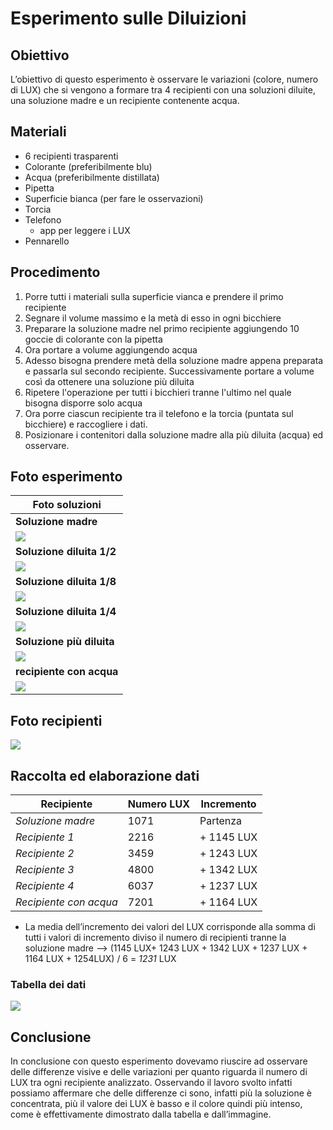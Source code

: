 # Esperimento sulle Diluizioni

## Obiettivo

L’obiettivo di questo esperimento è osservare le variazioni (colore, numero di LUX) che si vengono a formare tra 4 recipienti con una soluzioni diluite, una soluzione madre e un recipiente contenente acqua.

## Materiali

- 6 recipienti trasparenti
- Colorante (preferibilmente blu)
- Acqua (preferibilmente distillata)
- Pipetta
- Superficie bianca (per fare le osservazioni)
- Torcia
- Telefono
  - app per leggere i LUX
- Pennarello

## Procedimento

1. Porre tutti i materiali sulla superficie vianca e prendere il primo recipiente
2. Segnare il volume massimo e la metà di esso in ogni bicchiere
3. Preparare la soluzione madre nel primo recipiente aggiungendo 10 goccie di colorante con la pipetta
4. Ora portare a volume aggiungendo acqua  
5. Adesso bisogna prendere metà della soluzione madre appena preparata e passarla sul secondo recipiente. Successivamente portare a volume così da ottenere una soluzione più diluita
6. Ripetere l'operazione per tutti i bicchieri tranne l'ultimo nel quale bisogna disporre solo acqua
7. Ora porre ciascun recipiente tra il telefono e la torcia (puntata sul bicchiere) e raccogliere i dati.
8. Posizionare i contenitori dalla soluzione madre alla più diluita (acqua) ed osservare.

## Foto esperimento
| **Foto soluzioni** |
|---------------------|
| **Soluzione madre** |
| ![](../img/esperimenti/diluizioni/B1.png) |
| **Soluzione diluita 1/2** |
| ![](../img/esperimenti/diluizioni/B2.png) |
| **Soluzione diluita 1/8** |
| ![](../img/esperimenti/diluizioni/B3.png) |
| **Soluzione diluita 1/4** |
| ![](../img/esperimenti/diluizioni/B4.png) |
| **Soluzione più diluita** |
| ![](../img/esperimenti/diluizioni/B5.png) |
| **recipiente con acqua** |
| ![](../img/esperimenti/diluizioni/B6.png) |

## Foto recipienti

![](../img/esperimenti/diluizioni/1.png)

## Raccolta ed elaborazione dati

| Recipiente | Numero LUX | Incremento |
|------------|------------|------------|
| *Soluzione madre* | 1071 | Partenza |
| *Recipiente 1* | 2216 | + 1145 LUX |
| *Recipiente 2* | 3459 | + 1243 LUX |
| *Recipiente 3* | 4800 | + 1342 LUX |
| *Recipiente 4* | 6037 | + 1237 LUX |
| *Recipiente con acqua* | 7201 | + 1164 LUX |

- La media dell’incremento dei valori del LUX corrisponde alla somma di tutti i valori di incremento diviso il numero di recipienti tranne la soluzione madre --&gt; (1145 LUX+ 1243 LUX + 1342 LUX + 1237 LUX + 1164 LUX + 1254LUX) / 6 = *1231* LUX

### Tabella dei dati

![](../img/esperimenti/diluizioni/3.png)

## Conclusione

In conclusione con questo esperimento dovevamo riuscire ad osservare delle differenze visive e delle variazioni per quanto riguarda il numero di LUX tra ogni recipiente analizzato. Osservando il lavoro svolto infatti possiamo affermare che delle differenze ci sono, infatti più la soluzione è concentrata, più il valore dei LUX è basso e il colore quindi più intenso, come è effettivamente dimostrato dalla tabella e dall’immagine.
